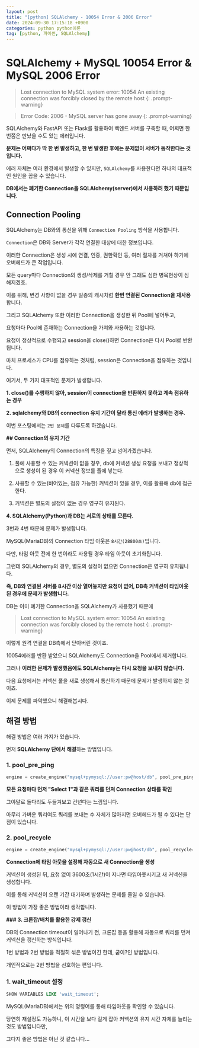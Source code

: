 ```yaml
---
layout: post
title: "[python] SQLAlchemy - 10054 Error & 2006 Error"
date: 2024-09-30 17:15:18 +0900
categories: python python이론
tag: [python, 파이썬, SQLAlchemy]
---
```


# **SQLAlchemy + MySQL 10054 Error & MySQL 2006 Error**

>Lost connection to MySQL system error: 10054 An existing connection was forcibly closed by the remote host
{: .prompt-warning}

>Error Code: 2006 - MySQL server has gone away
{: .prompt-warning}

SQLAlchemy와 FastAPI 또는 Flask를 활용하여 백엔드 서버를 구축할 때, 어쩌면 한 번쯤은 만났을 수도 있는 에러입니다.

**문제는 어쩌다가 딱 한 번 발생하고, 한 번 발생한 후에는 문제없이 서버가 동작한다는 것입니다.**

에러 자체는 여러 환경에서 발생할 수 있지만, `SQLAlchemy`를 사용한다면 하나의 대표적인 원인을 꼽을 수 있습니다.

**DB에서는 폐기한 Connection을 SQLAlchemy(server)에서 사용하려 했기 때문입니다.**

## **Connection Pooling**

SQLAlchemy는 DB와의 통신을 위해 `Connection Pooling` 방식을 사용합니다.

`Connection`은 DB와 Server가 각각 연결한 대상에 대한 정보입니다.

이러한 Connection은 생성 시에 연결, 인증, 권한확인 등, 여러 절차를 거쳐야 하기에 오버헤드가 큰 작업입니다.

모든 query마다 Connection의 생성/삭제를 거칠 경우 안 그래도 심한 병목현상이 심해지겠죠.

이를 위해, 변경 사항이 없을 경우 일종의 캐시처럼 **한번 연결된 Connection을 재사용**합니다.

그리고 SQLAlchemy 또한 이러한 Connection을 생성한 뒤 Pool에 넣어두고,

요청마다 Pool에 존재하는 Connection을 가져와 사용하는 것입니다.

요청이 정상적으로 수행되고 session을 close()하면 Connection은 다시 Pool로 반환됩니다.

마치 프로세스가 CPU를 점유하는 것처럼, session은 Connection을 점유하는 것입니다.

여기서, 두 가지 대표적인 문제가 발생합니다.

**1. close()를 수행하지 않아, session이 connection을 반환하지 못하고 계속 점유하는 경우**

**2. sqlalchemy와 DB의 connection 유지 기간이 달라 통신 에러가 발생하는 경우.**

이번 포스팅에서는 `2번 문제`를 다루도록 하겠습니다.

**## Connection의 유지 기간**

먼저, SQLAlchemy의 Connection의 특징을 짚고 넘어가겠습니다.

1. 풀에 사용할 수 있는 커넥션이 없을 경우, db에 커넥션 생성 요청을 보내고 정상적으로 생성이 된 경우 이 커넥션 정보를 풀에 넣는다. 

2. 사용할 수 있는(비어있는, 점유 가능한) 커넥션이 있을 경우, 이를 활용해 db에 접근한다. 

3. 커넥션은 별도의 설정이 없는 경우 영구히 유지된다.

**4. SQLAlchemy(Python)과 DB는 서로의 상태를 모른다.**

3번과 4번 때문에 문제가 발생합니다.

MySQL(MariaDB)의 Connection 타임 아웃은 `8시간(28800초)`입니다.

다만, 타임 아웃 전에 한 번이라도 사용될 경우 타임 아웃이 초기화됩니다.

그런데 SQLAlchemy의 경우, 별도의 설정이 없으면 Connection은 영구히 유지됩니다.

**즉, DB와 연결된 서버를 8시간 이상 열어놓지만 요청이 없어, DB측 커넥션이 타임아웃 된 경우에 문제가 발생합니다.**

DB는 이미 폐기한 Connection을 SQLAlchemy가 사용했기 때문에

>Lost connection to MySQL system error: 10054 An existing connection was forcibly closed by the remote host
{: .prompt-warning}

이렇게 원격 연결을 DB측에서 닫아버린 것이죠.

10054에러를 반환 받았으니 SQLAlchemy도 Connection을 Pool에서 제거합니다.

그러나 **이러한 문제가 발생했음에도 SQLAlchemy는 다시 요청을 보내지 않습니다.**

다음 요청에서는 커넥션 풀을 새로 생성해서 통신하기 때문에 문제가 발생하지 않는 것이죠.

이제 문제를 파악했으니 해결해봅시다.

## 해결 방법

해결 방법은 여러 가지가 있습니다.

먼저 **SQLAlchemy 단에서 해결**하는 방법입니다.

### 1. pool_pre_ping

```python
engine = create_engine("mysql+pymysql://user:pw@host/db", pool_pre_ping=True)
```

**모든 요청마다 먼저 "Select 1"과 같은 쿼리를 던져 Connection 상태를 확인**

그야말로 돌다리도 두들겨보고 건넌다는 느낌입니다.

아무리 가벼운 쿼리여도 쿼리를 보내는 수 자체가 많아지면 오버헤드가 될 수 있다는 단점이 있습니다.

### **2. pool_recycle**

```python
engine = create_engine("mysql+pymysql://user:pw@host/db", pool_recycle=3600)
```

**Connection에 타임 아웃을 설정해 자동으로 새 Connection을 생성**

커넥션이 생성된 뒤, 요청 없이 3600초(1시간)이 지나면 타임아웃시키고 새 커넥션을 생성합니다.

이를 통해 커넥션이 오랜 기간 대기하며 발생하는 문제를 줄일 수 있습니다.

이 방법이 가장 좋은 방법이라 생각합니다.

**### 3. 크론잡/배치를 활용한 강제 갱신**

DB의 Connection timeout이 일어나기 전, 크론잡 등을 활용해 자동으로 쿼리를 던져 커넥션을 갱신하는 방식입니다.

1번 방법과 2번 방법을 적절히 섞은 방법이긴 한데, 굳이?인 방법입니다.

개인적으로는 2번 방법을 선호하는 편입니다.

### 1. wait_timeout 설정

```sql
SHOW VARIABLES LIKE 'wait_timeout';
```

MySQL(MariaDB)에서는 위의 명령어를 통해 타임아웃을 확인할 수 있습니다.

당연히 재설정도 가능하니, 이 시간을 보다 길게 잡아 커넥션의 유지 시간 자체를 늘리는 것도 방법입니다만,

그다지 좋은 방법은 아닌 것 같습니다...